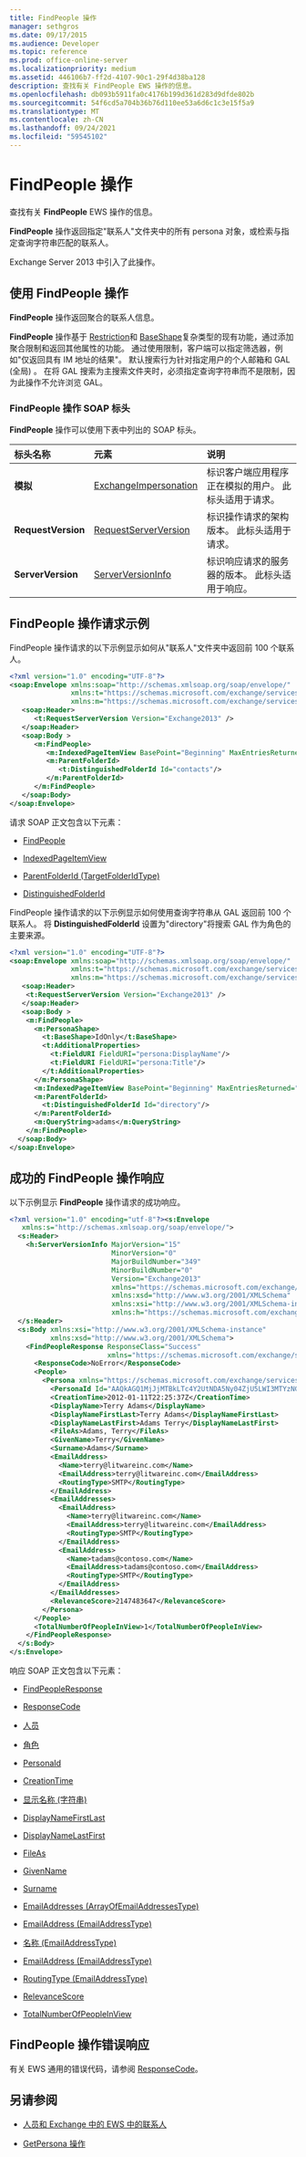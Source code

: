 ```yaml
---
title: FindPeople 操作
manager: sethgros
ms.date: 09/17/2015
ms.audience: Developer
ms.topic: reference
ms.prod: office-online-server
ms.localizationpriority: medium
ms.assetid: 446106b7-ff2d-4107-90c1-29f4d38ba128
description: 查找有关 FindPeople EWS 操作的信息。
ms.openlocfilehash: db093b5911fa0c4176b199d361d283d9dfde802b
ms.sourcegitcommit: 54f6cd5a704b36b76d110ee53a6d6c1c3e15f5a9
ms.translationtype: MT
ms.contentlocale: zh-CN
ms.lasthandoff: 09/24/2021
ms.locfileid: "59545102"
---
```

# <a name="findpeople-operation"></a>FindPeople 操作

查找有关 **FindPeople** EWS 操作的信息。 
  
**FindPeople** 操作返回指定"联系人"文件夹中的所有 persona 对象，或检索与指定查询字符串匹配的联系人。 
  
Exchange Server 2013 中引入了此操作。
  
## <a name="using-the-findpeople-operation"></a>使用 FindPeople 操作

**FindPeople** 操作返回聚合的联系人信息。 
  
**FindPeople** 操作基于 [Restriction](restriction.md)和 [BaseShape](baseshape.md)复杂类型的现有功能，通过添加聚合限制和返回其他属性的功能。 通过使用限制，客户端可以指定筛选器，例如"仅返回具有 IM 地址的结果"。 默认搜索行为针对指定用户的个人邮箱和 GAL (全局) 。 在将 GAL 搜索为主搜索文件夹时，必须指定查询字符串而不是限制，因为此操作不允许浏览 GAL。 
  
### <a name="findpeople-operation-soap-headers"></a>FindPeople 操作 SOAP 标头

**FindPeople** 操作可以使用下表中列出的 SOAP 标头。 
  
|**标头名称**|**元素**|**说明**|
|:-----|:-----|:-----|
|**模拟** <br/> |[ExchangeImpersonation](exchangeimpersonation.md) <br/> |标识客户端应用程序正在模拟的用户。 此标头适用于请求。  <br/> |
|**RequestVersion** <br/> |[RequestServerVersion](requestserverversion.md) <br/> |标识操作请求的架构版本。 此标头适用于请求。  <br/> |
|**ServerVersion** <br/> |[ServerVersionInfo](serverversioninfo.md) <br/> |标识响应请求的服务器的版本。 此标头适用于响应。  <br/> |
   
## <a name="findpeople-operation-request-example"></a>FindPeople 操作请求示例

FindPeople 操作请求的以下示例显示如何从"联系人"文件夹中返回前 100 个联系人。 
  
```XML
<?xml version="1.0" encoding="UTF-8"?>
<soap:Envelope xmlns:soap="http://schemas.xmlsoap.org/soap/envelope/"
               xmlns:t="https://schemas.microsoft.com/exchange/services/2006/types"
               xmlns:m="https://schemas.microsoft.com/exchange/services/2006/messages">
   <soap:Header>
      <t:RequestServerVersion Version="Exchange2013" />
   </soap:Header>
   <soap:Body >
      <m:FindPeople>
         <m:IndexedPageItemView BasePoint="Beginning" MaxEntriesReturned="100" Offset="0"/>
         <m:ParentFolderId>
            <t:DistinguishedFolderId Id="contacts"/>
         </m:ParentFolderId>
      </m:FindPeople>
   </soap:Body>
</soap:Envelope>
```

请求 SOAP 正文包含以下元素：
  
- [FindPeople](findpeople.md)
    
- [IndexedPageItemView](indexedpageitemview.md)
    
- [ParentFolderId (TargetFolderIdType)](parentfolderid-targetfolderidtype.md)
    
- [DistinguishedFolderId](distinguishedfolderid.md)
    
FindPeople 操作请求的以下示例显示如何使用查询字符串从 GAL 返回前 100 个联系人。 将 **DistinguishedFolderId** 设置为"directory"将搜索 GAL 作为角色的主要来源。 
  
```XML
<?xml version="1.0" encoding="UTF-8"?>
<soap:Envelope xmlns:soap="http://schemas.xmlsoap.org/soap/envelope/"
               xmlns:t="https://schemas.microsoft.com/exchange/services/2006/types"
               xmlns:m="https://schemas.microsoft.com/exchange/services/2006/messages">
   <soap:Header>
    <t:RequestServerVersion Version="Exchange2013" />
   </soap:Header>
   <soap:Body >
    <m:FindPeople>
      <m:PersonaShape>
        <t:BaseShape>IdOnly</t:BaseShape>
        <t:AdditionalProperties>
          <t:FieldURI FieldURI="persona:DisplayName"/>
          <t:FieldURI FieldURI="persona:Title"/>
        </t:AdditionalProperties>
      </m:PersonaShape>
      <m:IndexedPageItemView BasePoint="Beginning" MaxEntriesReturned="100" Offset="0"/>
      <m:ParentFolderId>
        <t:DistinguishedFolderId Id="directory"/>
      </m:ParentFolderId>
      <m:QueryString>adams</m:QueryString>
    </m:FindPeople>
  </soap:Body>
</soap:Envelope>
```

## <a name="successful-findpeople-operation-response"></a>成功的 FindPeople 操作响应

以下示例显示 **FindPeople** 操作请求的成功响应。 
  
```XML
<?xml version="1.0" encoding="utf-8"?><s:Envelope 
   xmlns:s="http://schemas.xmlsoap.org/soap/envelope/">
  <s:Header>
    <h:ServerVersionInfo MajorVersion="15" 
                         MinorVersion="0" 
                         MajorBuildNumber="349" 
                         MinorBuildNumber="0" 
                         Version="Exchange2013" 
                         xmlns="https://schemas.microsoft.com/exchange/services/2006/types" 
                         xmlns:xsd="http://www.w3.org/2001/XMLSchema" 
                         xmlns:xsi="http://www.w3.org/2001/XMLSchema-instance" 
                         xmlns:h="https://schemas.microsoft.com/exchange/services/2006/types" />
  </s:Header>
  <s:Body xmlns:xsi="http://www.w3.org/2001/XMLSchema-instance" 
          xmlns:xsd="http://www.w3.org/2001/XMLSchema">
    <FindPeopleResponse ResponseClass="Success" 
                        xmlns="https://schemas.microsoft.com/exchange/services/2006/messages">
      <ResponseCode>NoError</ResponseCode>
      <People>
        <Persona xmlns="https://schemas.microsoft.com/exchange/services/2006/types">
          <PersonaId Id="AAQkAGQ1MjJjMTBkLTc4Y2UtNDA5Ny04ZjU5LWI3MTYzNGNkZmRkYQAQAOjFqObcLmtOlzlRnHdXQjo=" />
          <CreationTime>2012-01-11T22:25:37Z</CreationTime>
          <DisplayName>Terry Adams</DisplayName>
          <DisplayNameFirstLast>Terry Adams</DisplayNameFirstLast>
          <DisplayNameLastFirst>Adams Terry</DisplayNameLastFirst>
          <FileAs>Adams, Terry</FileAs>
          <GivenName>Terry</GivenName>
          <Surname>Adams</Surname>
          <EmailAddress>
            <Name>terry@litwareinc.com</Name>
            <EmailAddress>terry@litwareinc.com</EmailAddress>
            <RoutingType>SMTP</RoutingType>
          </EmailAddress>
          <EmailAddresses>
            <EmailAddress>
              <Name>terry@litwareinc.com</Name>
              <EmailAddress>terry@litwareinc.com</EmailAddress>
              <RoutingType>SMTP</RoutingType>
            </EmailAddress>
            <EmailAddress>
              <Name>tadams@contoso.com</Name>
              <EmailAddress>tadams@contoso.com</EmailAddress>
              <RoutingType>SMTP</RoutingType>
            </EmailAddress>
          </EmailAddresses>
          <RelevanceScore>2147483647</RelevanceScore>
        </Persona>
      </People>
      <TotalNumberOfPeopleInView>1</TotalNumberOfPeopleInView>
    </FindPeopleResponse>
  </s:Body>
</s:Envelope>
```

响应 SOAP 正文包含以下元素：
  
- [FindPeopleResponse](findpeopleresponse.md)
    
- [ResponseCode](responsecode.md)
    
- [人员](people.md)
    
- [角色](persona.md)
    
- [PersonaId](personaid.md)
    
- [CreationTime](creationtime.md)
    
- [显示名称 (字符串)](displayname-string.md)
    
- [DisplayNameFirstLast](displaynamefirstlast.md)
    
- [DisplayNameLastFirst](displaynamelastfirst.md)
    
- [FileAs](fileas.md)
    
- [GivenName](givenname.md)
    
- [Surname](surname.md)
    
- [EmailAddresses (ArrayOfEmailAddressesType)](emailaddresses-arrayofemailaddressestype.md)
    
- [EmailAddress (EmailAddressType)](emailaddress-emailaddresstype.md)
    
- [名称 (EmailAddressType)](name-emailaddresstype.md)
    
- [EmailAddress (EmailAddressType)](emailaddress-emailaddresstype.md)
    
- [RoutingType (EmailAddressType)](routingtype-emailaddresstype.md)
    
- [RelevanceScore](relevancescore.md)
    
- [TotalNumberOfPeopleInView](totalnumberofpeopleinview.md)
    
## <a name="findpeople-operation-error-response"></a>FindPeople 操作错误响应

有关 EWS 通用的错误代码，请参阅 [ResponseCode](responsecode.md)。
  
## <a name="see-also"></a>另请参阅

- [人员和 Exchange 中的 EWS 中的联系人](https://msdn.microsoft.com/library/043c33be-a0d1-4bad-a840-85715eda4813%28Office.15%29.aspx)
    
- [GetPersona 操作](getpersona-operation.md)
    

